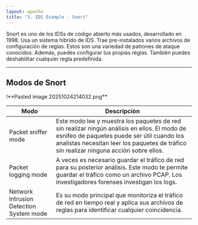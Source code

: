```yaml
---
layout: apunte
title: "3. IDS Example - Snort"
---
```


Snort es uno de los IDSs de código abierto más usados, desarrollado en 1998. Usa un sistema híbrido de IDS. Trae pre-instalados varios archivos de configuración de reglas. Estos son una variedad de patrones de ataque conocidos. Además, puedes configurar tus propias reglas. También puedes deshabilitar cualquier regla predefinida.

-----------------------------
<h2>Modos de Snort</h2>
!**Pasted image 20251024214032.png**

| Modo                                    | Descripción                                                                                                                                                                                                                           |
| --------------------------------------- | ------------------------------------------------------------------------------------------------------------------------------------------------------------------------------------------------------------------------------------- |
| Packet sniffer mode                     | Este modo lee y muestra los paquetes de red sin realizar ningún análisis en ellos. El modo de esnifeo de paquetes puede ser útil cuando los analistas necesitan leer los paquetes de tráfico sin realizar ninguna acción sobre ellos. |
| Packet logging mode                     | A veces es necesario guardar el tráfico de red para su posterior análisis. Este modo te permite guardar el tráfico como un archivo PCAP. Los investigadores forenses investigan los logs.                                             |
| Network Intrusion Detection System mode | Es su modo principal que monitoriza el tráfico de red en tiempo real y aplica sus archivos de reglas para identificar cualquier coincidencia.                                                                                         |
